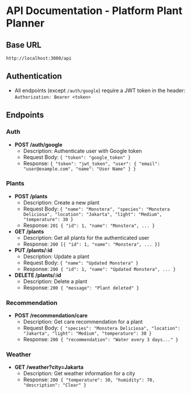 # API Documentation - Platform Plant Planner

## Base URL

`http://localhost:3000/api`

## Authentication

- All endpoints (except `/auth/google`) require a JWT token in the header: `Authorization: Bearer <token>`

## Endpoints

### Auth

- **POST /auth/google**
  - Description: Authenticate user with Google token
  - Request Body: `{ "token": "google_token" }`
  - Response: `{ "token": "jwt_token", "user": { "email": "user@example.com", "name": "User Name" } }`

### Plants

- **POST /plants**
  - Description: Create a new plant
  - Request Body: `{ "name": "Monstera", "species": "Monstera Deliciosa", "location": "Jakarta", "light": "Medium", "temperature": 30 }`
  - Response: `201 { "id": 1, "name": "Monstera", ... }`
- **GET /plants**
  - Description: Get all plants for the authenticated user
  - Response: `200 [{ "id": 1, "name": "Monstera", ... }]`
- **PUT /plants/:id**
  - Description: Update a plant
  - Request Body: `{ "name": "Updated Monstera" }`
  - Response: `200 { "id": 1, "name": "Updated Monstera", ... }`
- **DELETE /plants/:id**
  - Description: Delete a plant
  - Response: `200 { "message": "Plant deleted" }`

### Recommendation

- **POST /recommendation/care**
  - Description: Get care recommendation for a plant
  - Request Body: `{ "species": "Monstera Deliciosa", "location": "Jakarta", "light": "Medium", "temperature": 30 }`
  - Response: `200 { "recommendation": "Water every 3 days..." }`

### Weather

- **GET /weather?city=Jakarta**
  - Description: Get weather information for a city
  - Response: `200 { "temperature": 30, "humidity": 70, "description": "Clear" }`

